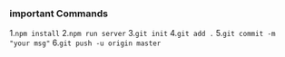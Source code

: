 ### important Commands

1.`npm install`
2.`npm run server`
3.`git init`
4.`git add .`
5.`git commit -m "your msg"`
6.`git push -u origin master`



<!-- susmithachandramohan
eG7XbuHgfQvtGTPu


mongodb+srv://susmithachandramohan:eG7XbuHgfQvtGTPu@cluster0.1lmoumd.mongodb.net/?retryWrites=true&w=majority&appName=Cluster0 -->

<!-- mongodb+srv://atlas-sample-dataset-load-67ef41f66e8c631995cd45d1:<db_password>@cluster0.1lmoumd.mongodb.net/?retryWrites=true&w=majority&appName=Cluster0 -->